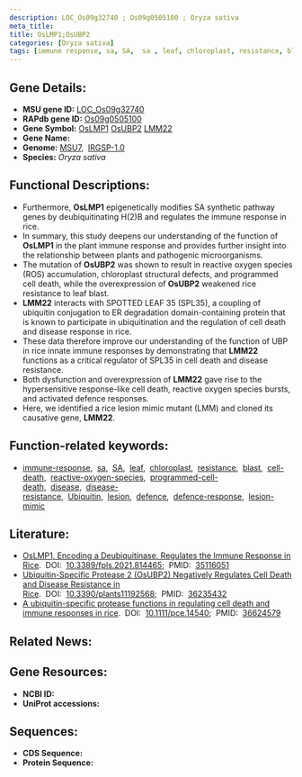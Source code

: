 ```yaml
---
description: LOC_Os09g32740 ; Os09g0505100 ; Oryza sativa
meta_title:
title: OsLMP1;OsUBP2
categories: [Oryza sativa]
tags: [immune response, sa, SA,  sa , leaf, chloroplast, resistance, blast, cell death, reactive oxygen species, programmed cell death, disease, disease resistance, Ubiquitin, lesion, defence, defence response, lesion mimic]
---
```


## Gene Details:
- **MSU gene ID:** [LOC_Os09g32740](http://rice.uga.edu/cgi-bin/ORF_infopage.cgi?orf=LOC_Os09g32740)  
- **RAPdb gene ID:** [Os09g0505100](https://rapdb.dna.affrc.go.jp/locus/?name=Os09g0505100)  
- **Gene Symbol:** <u>OsLMP1</u>&nbsp;<u>OsUBP2</u>&nbsp;<u>LMM22</u>
- **Gene Name:**
- **Genome:**  [MSU7](http://rice.uga.edu/),&nbsp;&nbsp;[IRGSP-1.0](https://rapdb.dna.affrc.go.jp/download/irgsp1.html)
- **Species:** *Oryza sativa*

## Functional Descriptions:
   - Furthermore, **OsLMP1** epigenetically modifies SA synthetic pathway genes by deubiquitinating H(2)B and regulates the immune response in rice.
   - In summary, this study deepens our understanding of the function of **OsLMP1** in the plant immune response and provides further insight into the relationship between plants and pathogenic microorganisms.
   - The mutation of **OsUBP2** was shown to result in reactive oxygen species (ROS) accumulation, chloroplast structural defects, and programmed cell death, while the overexpression of **OsUBP2** weakened rice resistance to leaf blast.
   - **LMM22** interacts with SPOTTED LEAF 35 (SPL35), a coupling of ubiquitin conjugation to ER degradation domain-containing protein that is known to participate in ubiquitination and the regulation of cell death and disease response in rice.
   - These data therefore improve our understanding of the function of UBP in rice innate immune responses by demonstrating that **LMM22** functions as a critical regulator of SPL35 in cell death and disease resistance.
   - Both dysfunction and overexpression of **LMM22** gave rise to the hypersensitive response-like cell death, reactive oxygen species bursts, and activated defence responses.
   - Here, we identified a rice lesion mimic mutant (LMM) and cloned its causative gene, **LMM22**.

## Function-related keywords:
   - [immune-response](/tags/immune-response/),&nbsp;&nbsp;[sa](/tags/sa/),&nbsp;&nbsp;[SA](/tags/SA/),&nbsp;&nbsp;[leaf](/tags/leaf/),&nbsp;&nbsp;[chloroplast](/tags/chloroplast/),&nbsp;&nbsp;[resistance](/tags/resistance/),&nbsp;&nbsp;[blast](/tags/blast/),&nbsp;&nbsp;[cell-death](/tags/cell-death/),&nbsp;&nbsp;[reactive-oxygen-species](/tags/reactive-oxygen-species/),&nbsp;&nbsp;[programmed-cell-death](/tags/programmed-cell-death/),&nbsp;&nbsp;[disease](/tags/disease/),&nbsp;&nbsp;[disease-resistance](/tags/disease-resistance/),&nbsp;&nbsp;[Ubiquitin](/tags/Ubiquitin/),&nbsp;&nbsp;[lesion](/tags/lesion/),&nbsp;&nbsp;[defence](/tags/defence/),&nbsp;&nbsp;[defence-response](/tags/defence-response/),&nbsp;&nbsp;[lesion-mimic](/tags/lesion-mimic/)

## Literature:
   - [OsLMP1, Encoding a Deubiquitinase, Regulates the Immune Response in Rice](https://www.doi.org/10.3389/fpls.2021.814465).&nbsp;&nbsp;DOI:&nbsp;&nbsp;[10.3389/fpls.2021.814465](https://www.doi.org/10.3389/fpls.2021.814465);&nbsp;&nbsp;PMID:&nbsp;&nbsp;[35116051](https://pubmed.ncbi.nlm.nih.gov/35116051/)
   - [Ubiquitin-Specific Protease 2 (OsUBP2) Negatively Regulates Cell Death and Disease Resistance in Rice](https://www.doi.org/10.3390/plants11192568).&nbsp;&nbsp;DOI:&nbsp;&nbsp;[10.3390/plants11192568](https://www.doi.org/10.3390/plants11192568);&nbsp;&nbsp;PMID:&nbsp;&nbsp;[36235432](https://pubmed.ncbi.nlm.nih.gov/36235432/)
   - [A ubiquitin-specific protease functions in regulating cell death and immune responses in rice](https://www.doi.org/10.1111/pce.14540).&nbsp;&nbsp;DOI:&nbsp;&nbsp;[10.1111/pce.14540](https://www.doi.org/10.1111/pce.14540);&nbsp;&nbsp;PMID:&nbsp;&nbsp;[36624579](https://pubmed.ncbi.nlm.nih.gov/36624579/)

## Related News:

## Gene Resources:
- **NCBI ID:**  []()
- **UniProt accessions:** [](https://www.uniprot.org/uniprotkb//entry)

## Sequences:
- **CDS Sequence:**
- **Protein Sequence:**
